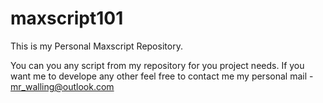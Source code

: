 # maxscript101
This is my Personal Maxscript Repository.

You can you any script from my repository for you project needs.
If you want me to develope any other feel free to contact me
my personal mail - mr_walling@outlook.com
